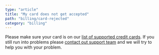 ```yaml
---
type: "article"
title: "My card does not get accepted"
path: "billing/card-rejected"
category: "billing"
---
```

Please make sure your card is on our [list of supported credit cards](https://example.com/supported-cards). If you still run into problems please [contact out support team](https://example.com/support) and we will try to help you with your problem.